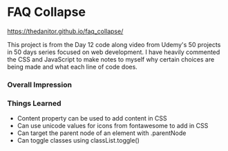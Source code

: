 # FAQ Collapse

https://thedanitor.github.io/faq_collapse/

This project is from the Day 12 code along video from Udemy's 50 projects in 50 days series focused on web development. I have heavily commented the CSS and JavaScript to make notes to myself why certain choices are being made and what each line of code does.

### Overall Impression



### Things Learned

* Content property can be used to add content in CSS
* Can use unicode values for icons from fontawesome to add in CSS
* Can target the parent node of an element with .parentNode
* Can toggle classes using classList.toggle()